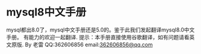 # mysql8中文手册
mysql都出8.0了，mysql中文手册还是5.0的。鉴于此我们发起翻译mysql8.0中文手册。
有能力的欢迎一起翻译.
提示：本手册直接使用谷歌翻译，如有问题请看英文原版.
By 老雷 QQ:362606856 email:362606856@qq.com
